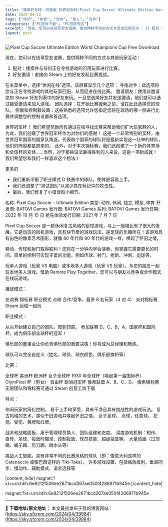 ```yaml
---
title: "像素杯足球：终极版 世界冠军杯/Pixel Cup Soccer Ultimate Edition World Champions Cup PC中文 420M"
date: 2024-04-12
tags: ["休闲", "体育", "动作", "单人", "合作"]
categories: ["PC游戏下载", "PC游戏专区"]
excerpt: "现在，您可以在线享受友谊赛，提供两种不同的方式与其他玩家互动： 1) 配对：搜索并与任何正在寻找游戏的可用玩家进行比赛。 2) 好友邀请：直接向 Steam 上的好友发起比赛挑战。 在主菜单中，选择“休闲在线”选项。该屏幕显示几个选项： 寻找对手：此选项将您与正在寻找游戏的其他玩家匹配，从而促进在线&hellip;"
layout: post
---
```


<img class="igg-image-content aligncenter" title="Pixel Cup Soccer Ultimate Edition World Champions Cup Free Download" src="https://sky.sfcrom.com/wp-content/uploads/2024/04/38edb-Pixel-Cup-Soccer-Ultimate-Edition-Free-Download.jpg"/>

现在，您可以在线享受友谊赛，提供两种不同的方式与其他玩家互动：
1) 配对：搜索并与任何正在寻找游戏的可用玩家进行比赛。
2) 好友邀请：直接向 Steam 上的好友发起比赛挑战。

在主菜单中，选择“休闲在线”选项。该屏幕显示几个选项：
寻找对手：此选项将您与正在寻找游戏的其他玩家匹配，从而促进在线比赛。
邀请朋友：使用此邀请您的 Steam 好友列表中的好友来玩。一旦您选择好友并发送邀请，他们就可以通过接受邀请来加入游戏。
团队选择：在开始比赛搜索之前，请在此处选择您的球队。
侧面和控制器设置：这些熟悉的选项允许您指定您将在球场的哪一侧进行比赛并调整您的控制设置和首选项。

世界冠军杯！
我们希望奖励所有通过在线寻找比赛来帮助我们扩大玩家群的人，为此，我们创建了世界冠军杯作为对你们的感谢！
这是一个非常特别的奖杯，由世界冠军国家的国家队角逐。代表每个国家的球队将是最新实现这一壮举的球队，他们的阵容都是原来的。
此外，对于本次锦标赛，我们还创建了一个新的体育场和全球杯的变体......当然，对于那些设法赢得胜利的人来说，这是一项新成就！
我们希望您和我们一样喜欢这个想法:)

更多的
- 我们重新平衡了职业模式 D 联赛中的球队，使其更容易上手。
- 我们还调整了“测试团队”以减少其在标记中的攻击性。
- 最后，我们修复了小错误和小细节。

名称: Pixel Cup Soccer - Ultimate Edition
类型: 动作, 休闲, 独立, 模拟, 体育
开发商: BATOVI Games
发行商: BATOVI Games
系列: BATOVI Games
发行日期: 2022 年 10 月 15 日
抢先体验发行日期: 2021 年 7 月 7 日

Pixel Cup Soccer 是一款休闲复古风格的足球游戏，与上一版相比有了很大的发展。它是动态的街机游戏，具有快节奏的游戏玩法，是足球的乐趣所在！该游戏具有出色的像素艺术图形，就像 80 年代和 90 年代的游戏一样，唤起了怀旧之情。

移动、传球和射门取得胜利！您将在一分钟内学会演奏，但掌握它需要更长的时间。简单的控制可实现丰富的功能，例如传球、射门、抢断、冲刺、运球等。

玩单人游戏（玩家 VS 电脑）或本地多人游戏（玩家 VS 玩家）。与您的朋友一起玩本地多人游戏。借助 Remote Play Together，您可以与朋友以竞争或合作模式在线玩游戏。

播放模式：

友谊赛
锦标赛
职业模式
点球
合作/竞争。最多 8 名玩家（4 对 4）
派对锦标赛
Steam 远程一起玩

职业模式：

从头开始​​建立自己的团队。爬到顶部。
参加联赛 D、C、B、A、国家杯和国际杯，成为俱乐部全球杯的冠军！

俱乐部的董事会让你负责俱乐部的重要决策！你将成为总经理和教练。

球队可以完全自定义（姓名、球员、球衣颜色、俱乐部旗帜等）

比赛：

全球杯
美洲杯
欧洲杯
女子全球杯
1930 年全球杯（唤起第一届国际杯）
OlymPixel 杯（男女）
自由杯
欧洲冠军杯
像素联盟 A、B、C、D。
像素锦标赛
无限团队和锦标赛可通过 Steam 创意工坊下载

特点：

休闲玩家的简化控制。
易于上手和享受，具有干净且具有挑战性的游戏玩法。
复古风格的艺术，类似于旧游戏并唤起怀旧之情。
女子足球。
点球，任意球。
犯规、受伤、黄牌和红牌。

战术和战略面板，用于管理球员换人、团队组建和态度。
深度游戏机制：短传、直传、吊球、投篮时瞄准、控制投篮、球员技能、超级投篮等。
大量动画（过顶踢、蝎子踢、剪刀踢、跳水头等）

挑战人工智能。具有非常不同的比赛风格的球队（即：像意大利这样的 Catenaccio 或像巴西这样的 Tiki-Taka）。
许多游戏设置，包括缩放级别、垂直同步、慢动作、辅助模式、语言选择等

[content_hide]
magnet:?xt=urn:btih:6e8212f506ee2671bcd267ae050f4286971b945e
[/content_hide]

<!--wechatfans start-->
magnet:?xt=urn:btih:6e8212f506ee2671bcd267ae050f4286971b945e
<!--wechatfans end-->

---
📖 **下载地址/原文地址：** 本文最初发布于我的博客网站：[https://sky.sfcrom.com/2024/04/39984](https://sky.sfcrom.com/2024/04/39984)
